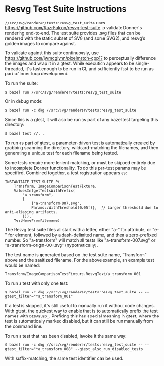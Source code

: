 # Resvg Test Suite Instructions

`//src/svg/renderer/tests:resvg_test_suite` uses https://github.com/RazrFalcon/resvg-test-suite
to validate Donner's rendering end-to-end. The test suite provides .svg files that can be rendered
with the static subset of SVG (and some SVG2), and resvg's golden images to compare against.

To validate against this suite continuously, use https://github.com/jwmcglynn/pixelmatch-cpp17 to
perceptually difference the images and wrap it in a gtest. While execution appears to be
single-threaded, it's fast enough to be run in CI, and sufficiently fast to be run as part of inner
loop development.

To run the suite:

    $ bazel run //src/svg/renderer/tests:resvg_test_suite

Or in debug mode:

    $ bazel run -c dbg //src/svg/renderer/tests:resvg_test_suite

Since this is a gtest, it will also be run as part of any bazel test targeting this directory:

    $ bazel test //...

To run as part of gtest, a parameter-driven test is automatically created by grabbing scanning the
directory, wildcard-matching the filenames, and then generating a unique test for each filename
being tested.

Some tests require more lenient matching, or must be skipped entirely due to incomplete Donner
functionality.  To do this per-test params may be specified.  Combined together, a test
registration appears as:

    INSTANTIATE_TEST_SUITE_P(
        Transform, ImageComparisonTestFixture,
        ValuesIn(getTestsWithPrefix(
            "a-transform",
            {
                {"a-transform-007.svg",
                Params::WithThreshold(0.05f)},  // Larger threshold due to anti-aliasing artifacts.
            })),
        TestNameFromFilename);

The Resvg test suite files all start with a letter, either "a-" for attribute, or "e-" for element,
followed by a dash-delimited name, and then a zero-prefixed number.  So "a-transform" will match
all tests like "a-transform-007.svg" or "a-transform-origin-001.svg" (hypothetically).

The test name is generated based on the test suite name, "Transform" above and the sanitized
filename.  For the above example, an example test would be named:

    Transform/ImageComparisonTestFixture.ResvgTest/a_transform_001

To run a test with only one test:

    $ bazel run -c dbg //src/svg/renderer/tests:resvg_test_suite -- --gtest_filter="*a_transform_001"

If a test is skipped, it's still useful to manually run it without code changes. With gtest, the
quickest way to enable that is to automatically prefix the test names with `DISABLED_`. Prefixing
this has special meaning in gtest, where the test is automatically marked disabled, but it can
still be run manually from the command line.

To run a test that has been disabled, invoke it the same way:

    $ bazel run -c dbg //src/svg/renderer/tests:resvg_test_suite -- --gtest_filter="*a_transform_008" --gtest_also_run_disabled_tests

With suffix-matching, the same test identifier can be used.
